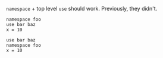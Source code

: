 `namespace` + top level `use` should work. Previously, they didn't.

```unison
namespace foo
use bar baz
x = 10
```

```unison
use bar baz
namespace foo
x = 10
```
